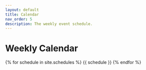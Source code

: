 ```yaml
---
layout: default
title: Calendar
nav_order: 5
description: The weekly event schedule.
---
```


# Weekly Calendar

{% for schedule in site.schedules %}
{{ schedule }}
{% endfor %}